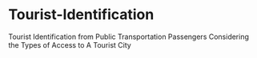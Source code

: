 # Tourist-Identification
Tourist Identification from Public Transportation Passengers Considering the Types of Access to A Tourist City
